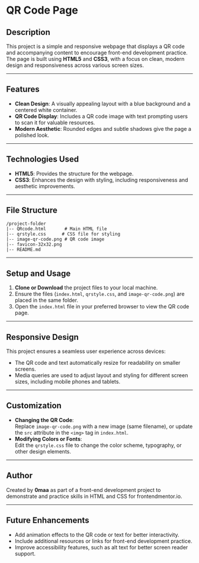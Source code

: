 # **QR Code Page**

## **Description**
This project is a simple and responsive webpage that displays a QR code and accompanying content to encourage front-end development practice. The page is built using **HTML5** and **CSS3**, with a focus on clean, modern design and responsiveness across various screen sizes.

---

## **Features**
- **Clean Design**: A visually appealing layout with a blue background and a centered white container.
- **QR Code Display**: Includes a QR code image with text prompting users to scan it for valuable resources.
- **Modern Aesthetic**: Rounded edges and subtle shadows give the page a polished look.

---

## **Technologies Used**
- **HTML5**: Provides the structure for the webpage.
- **CSS3**: Enhances the design with styling, including responsiveness and aesthetic improvements.

---

## **File Structure**
```
/project-folder
|-- QRcode.html       # Main HTML file
|-- qrstyle.css      # CSS file for styling
|-- image-qr-code.png # QR code image
|-- favicon-32x32.png
|-- README.md

```

---

## **Setup and Usage**
1. **Clone or Download** the project files to your local machine.
2. Ensure the files (`index.html`, `qrstyle.css`, and `image-qr-code.png`) are placed in the same folder.
3. Open the `index.html` file in your preferred browser to view the QR code page.

---

## **Responsive Design**
This project ensures a seamless user experience across devices:
- The QR code and text automatically resize for readability on smaller screens.
- Media queries are used to adjust layout and styling for different screen sizes, including mobile phones and tablets.

---

## **Customization**
- **Changing the QR Code**:  
  Replace `image-qr-code.png` with a new image (same filename), or update the `src` attribute in the `<img>` tag in `index.html`.
- **Modifying Colors or Fonts**:  
  Edit the `qrstyle.css` file to change the color scheme, typography, or other design elements.

---

## **Author**
Created by **0maa** as part of a front-end development project to demonstrate and practice skills in HTML and CSS for frontendmentor.io.

---

## **Future Enhancements**
- Add animation effects to the QR code or text for better interactivity.
- Include additional resources or links for front-end development practice.
- Improve accessibility features, such as alt text for better screen reader support.
